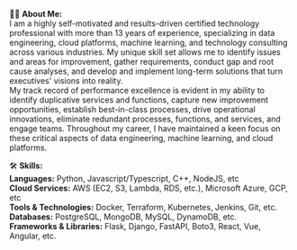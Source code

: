 👩‍💻 <b>About Me:</b><br />
I am a highly self-motivated and results-driven certified technology professional with more than 13 years of
experience, specializing in data engineering, cloud platforms, machine learning, and technology consulting across
various industries. My unique skill set allows me to identify issues and areas for improvement, gather requirements,
conduct gap and root cause analyses, and develop and implement long-term solutions that turn executives' visions into
reality. <br />
My track record of performance excellence is evident in my ability to identify duplicative services and functions,
capture new improvement opportunities, establish best-in-class processes, drive operational innovations, eliminate
redundant processes, functions, and services, and engage teams. Throughout my career, I have maintained a keen focus
on these critical aspects of data engineering, machine learning, and cloud platforms.

🛠️ <b>Skills:</b><br />
**Languages:** Python, Javascript/Typescript, C++, NodeJS, etc <br />
**Cloud Services:** AWS (EC2, S3, Lambda, RDS, etc.), Microsoft Azure, GCP, etc <br />
**Tools & Technologies:** Docker, Terraform, Kubernetes, Jenkins, Git, etc. <br />
**Databases:** PostgreSQL, MongoDB, MySQL, DynamoDB, etc. <br />
**Frameworks & Libraries:** Flask, Django, FastAPI, Boto3, React, Vue, Angular, etc.

